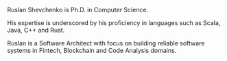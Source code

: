 Ruslan Shevchenko is Ph.D. in Computer Science.

His expertise is underscored by his proficiency in languages such as Scala, Java, C++ and Rust.

Ruslan is a Software Architect with focus on building reliable software systems in Fintech, Blockchain and Code Analysis domains.